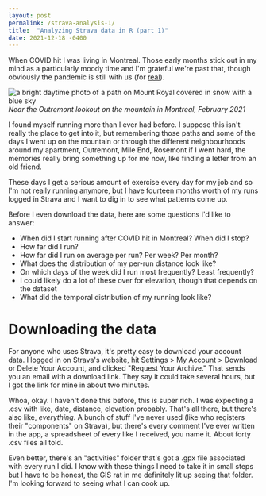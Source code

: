 ```yaml
---
layout: post
permalink: /strava-analysis-1/
title:  "Analyzing Strava data in R (part 1)"
date: 2021-12-18 -0400
---
```

When COVID hit I was living in Montreal. Those early months stick out in my mind as a particularly moody time and I'm grateful we're past that, though obviously the pandemic is still with us (for [real](https://www.nbcnews.com/news/world/omicron-linked-global-vaccine-inequality-experts-rcna6916)).

![a bright daytime photo of a path on Mount Royal covered in snow with a blue sky](/assets/21-12-18-outremont-lookout-winter.png)
_Near the Outremont lookout on the mountain in Montreal, February 2021_

I found myself running more than I ever had before. I suppose this isn't really the place to get into it, but remembering those paths and some of the days I went up on the mountain or through the different neighbourhoods around my apartment, Outremont, Mile End, Rosemont if I went hard, the memories really bring something up for me now, like finding a letter from an old friend.

These days I get a serious amount of exercise every day for my job and so I'm not really running anymore, but I have fourteen months worth of my runs logged in Strava and I want to dig in to see what patterns come up.

Before I even download the data, here are some questions I'd like to answer:
- When did I start running after COVID hit in Montreal? When did I stop?
- How far did I run?
- How far did I run on average per run? Per week? Per month?
- What does the distribution of my per-run distance look like?
- On which days of the week did I run most frequently? Least frequently?
- I could likely do a lot of these over for elevation, though that depends on the dataset
- What did the temporal distribution of my running look like?

# Downloading the data
For anyone who uses Strava, it's pretty easy to download your account data. I logged in on Strava's website, hit Settings > My Account > Download or Delete Your Account, and clicked "Request Your Archive." That sends you an email with a download link. They say it could take several hours, but I got the link for mine in about two minutes.

Whoa, okay. I haven't done this before, this is super rich. I was expecting a .csv with like, date, distance, elevation probably. That's all there, but there's also like, _everything_. A bunch of stuff I've never used (like who registers their "components" on Strava), but there's every comment I've ever written in the app, a spreadsheet of every like I received, you name it. About forty .csv files all told.

Even better, there's an "activities" folder that's got a .gpx file associated with every run I did. I know with these things I need to take it in small steps but I have to be honest, the GIS rat in me definitely lit up seeing that folder. I'm looking forward to seeing what I can cook up.
